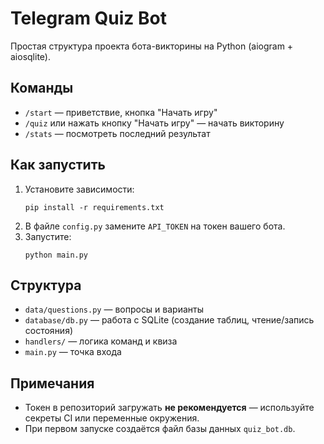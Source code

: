 # Telegram Quiz Bot

Простая структура проекта бота-викторины на Python (aiogram + aiosqlite).

## Команды
- `/start` — приветствие, кнопка "Начать игру"
- `/quiz` или нажать кнопку "Начать игру" — начать викторину
- `/stats` — посмотреть последний результат

## Как запустить
1. Установите зависимости:
   ```
   pip install -r requirements.txt
   ```
2. В файле `config.py` замените `API_TOKEN` на токен вашего бота.
3. Запустите:
   ```
   python main.py
   ```

## Структура
- `data/questions.py` — вопросы и варианты 
- `database/db.py` — работа с SQLite (создание таблиц, чтение/запись состояния)
- `handlers/` — логика команд и квиза
- `main.py` — точка входа

## Примечания
- Токен в репозиторий загружать **не рекомендуется** — используйте секреты CI или переменные окружения.
- При первом запуске создаётся файл базы данных `quiz_bot.db`.
